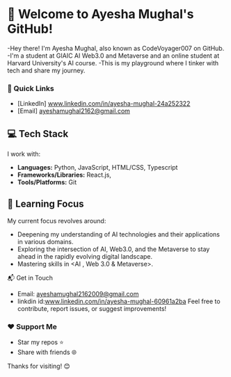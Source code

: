 # 👋 Welcome to Ayesha Mughal's GitHub!

-Hey there! I'm Ayesha Mughal, also known as CodeVoyager007 on GitHub.
-I'm a student at GIAIC AI Web3.0 and Metaverse and an online student at Harvard University's AI course.
-This is my playground where I tinker with tech and share my journey.

### 🌟 Quick Links
- [LinkedIn] www.linkedin.com/in/ayesha-mughal-24a252322
- [Email] ayeshamughal2162@gmail.com
  
## 💻 Tech Stack

I work with:

- **Languages:** Python, JavaScript, HTML/CSS, Typescript
- **Frameworks/Libraries:**  React.js,
- **Tools/Platforms:** Git


## 🎯 Learning Focus

My current focus revolves around:

- Deepening my understanding of AI technologies and their applications in various domains.
- Exploring the intersection of AI, Web3.0, and the Metaverse to stay ahead in the rapidly evolving digital landscape.
- Mastering skills in <AI , Web 3.0 & Metaverse>.


 📬 Get in Touch

- Email: ayeshamughal2162009@gmail.com
- linkdin id:www.linkedin.com/in/ayesha-mughal-60961a2ba
Feel free to contribute, report issues, or suggest improvements!

### ❤️ Support Me

- Star my repos ⭐
- Share with friends 🌐

Thanks for visiting! 😊

